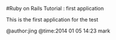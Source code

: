 #Ruby on Rails Tutorial : first application

This is the first application for the test 

@author:jing
@time:2014 01 05 14:23 mark
